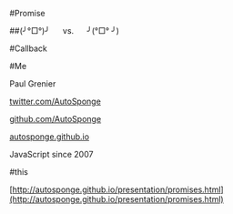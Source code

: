 #Promise

##(╯°□°)╯ <span>&#8192;&#8192;</span> vs. <span>&#8192;&#8192;</span> ╯(°□° ╯)

#Callback


#Me

Paul Grenier

[twitter.com/AutoSponge](https://twitter.com/AutoSponge)

[github.com/AutoSponge](https://github.com/AutoSponge)

[autosponge.github.io](http://autosponge.github.io/)

JavaScript since 2007


#this

[http://autosponge.github.io/presentation/promises.html](http://autosponge.github.io/presentation/promises.html)